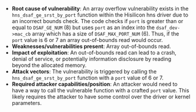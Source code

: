 - **Root cause of vulnerability**: An array overflow vulnerability exists in the `hns_dsaf_ge_srst_by_port` function within the Hisilicon hns driver due to an incorrect bounds check. The code checks if `port` is greater than or equal to `DSAF_GE_NUM` (8) but uses `port` as an index into the `dsaf_dev->mac_cb` array which has a size of `DSAF_MAX_PORT_NUM` (6). Thus, if the `port` value is 6 or 7 an array out-of-bounds read would occur.
- **Weaknesses/vulnerabilities present**: Array out-of-bounds read.
- **Impact of exploitation**: An out-of-bounds read can lead to a crash, denial of service, or potentially information disclosure by reading beyond the allocated memory.
- **Attack vectors**: The vulnerability is triggered by calling the `hns_dsaf_ge_srst_by_port` function with a `port` value of 6 or 7.
- **Required attacker capabilities/position**: An attacker would need to have a way to call the vulnerable function with a crafted `port` value. This likely requires the attacker to have some control over the driver or kernel parameters.